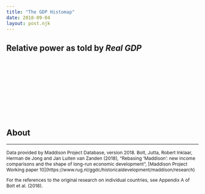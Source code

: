 ```yaml
---
title: "The GDP Histomap"
date: 2018-09-04
layout: post.njk
---
```


## Relative power as told by _Real GDP_

<div class="center">

<svg id="histomap">
  <g id="chart-group"></g>
  <g id="overlay-group"></g>
</svg>

</div>

## About

---

<p class="citation">Data provided by Maddison Project Database, version 2018. Bolt, Jutta, Robert Inklaar, Herman de Jong and Jan Luiten van Zanden (2018), “Rebasing ‘Maddison’: new income comparisons and the shape of long-run economic development”, [Maddison Project Working paper 10](https://www.rug.nl/ggdc/historicaldevelopment/maddison/research)
</p>
<p class="citation">For the references to the original research on individual countries, see Appendix A of Bolt et al. (2018).</p>

<style>
#histomap {
  overflow: visible;
}

#overlay-group {
  font-weight: 700;
  font-size: 10px;
  text-transform: uppercase;
}

.year-line {
  stroke: rgba(0, 0, 0, 0.1);
  stroke-width: 1;
  stroke-dasharray: 4;
}

.citation {
  font-size: 12px;
}
</style>

<script src="/js/lodash-core.min.js"></script>
<script src="/js/axios.min.js"></script>

<script>
// Color function for use in generating our hover color changes
// https://stackoverflow.com/a/13542669/400407
function shadeBlend(p,c0,c1) {
    var n=p<0?p*-1:p,u=Math.round,w=parseInt;
    if(c0.length>7){
        var f=c0.split(","),t=(c1?c1:p<0?"rgb(0,0,0)":"rgb(255,255,255)").split(","),R=w(f[0].slice(4)),G=w(f[1]),B=w(f[2]);
        return "rgb("+(u((w(t[0].slice(4))-R)*n)+R)+","+(u((w(t[1])-G)*n)+G)+","+(u((w(t[2])-B)*n)+B)+")"
    }else{
        var f=w(c0.slice(1),16),t=w((c1?c1:p<0?"#000000":"#FFFFFF").slice(1),16),R1=f>>16,G1=f>>8&0x00FF,B1=f&0x0000FF;
        return "#"+(0x1000000+(u(((t>>16)-R1)*n)+R1)*0x10000+(u(((t>>8&0x00FF)-G1)*n)+G1)*0x100+(u(((t&0x0000FF)-B1)*n)+B1)).toString(16).slice(1)
    }
}

// ------
// CONFIG
// ------

/* SVG sizing and colors */
const canvasMaxWidth = 480;
const canvasAspectRatio = 2; // height / width

const labelColumnWidth = 34;

const fontHeight = 10; // About 10px, measured manually

const colorList = [
  '#F57373',
  '#FCA469',
  '#F6C458',
  '#E6F598',
  '#8ECC75',
  '#47B068',
]

/* Timeline */
const startYear = 2015;
const endYear = 1820;
const yearInterval = 5;

/* Countries */
let maxCountriesPerRow = false;

let countryList = [
  'Brazil',
  'Canada',
  'China',
  'France',
  'Germany',
  'India',
  'Indonesia',
  'Italy',
  'Japan',
  'Russian Federation',
  'Spain',
  'United Kingdom',
  'United States',
  'West Germany',
]



// ----------
// GLOBALS
// ----------

// Set in the resizeSVG function
let canvasWidth;
let canvasHeight;

let chartWidth;
let chartHeigh;


/*
  Each child array in seriesCoords contains all the x & y positions for the 
  country series data from top to bottom.
  
  Ex. seriesCoords = [
    [{x: 200, y: 0}, {x: 120, y: 50}],
    [{x: 230, y: 0}, {x: 180, y: 50}],
  ]
 */
let seriesCoords = [];

// years `map` stores total GDP for the year across countries
const gdpTotalsByYear = new Map();
for (let year = startYear; year >= endYear; year -= yearInterval) {
  gdpTotalsByYear.set(year, 0);
}

// --------------------
// GENERATE CSS CLASSES
// --------------------

let styleTag = document.createElement('style');
let seriesCSS = '';

colorList.forEach((color, index) => {
  seriesCSS += `
    .series-color-${index}{
      fill: ${color};
    }
    /*
    .series-color-${index}:hover{
      fill: ${shadeBlend(-0.5, color)};
      transition: none;
    }
    */
    `;

});

// Append new styles to DOM
if (styleTag.styleSheet) {
    styleTag.styleSheet.cssText = seriesCSS;
} else {
    styleTag.appendChild(document.createTextNode(seriesCSS));
}
document.head.appendChild(styleTag);


// ----------
// FETCH DATA
// ----------

function fetchData() {
  return axios.get('/data/gdp-by-country.json')
    .then((response) => {
      return response.data;
    })
}


// ------------
// PROCESS DATA
// ------------

function interpolateData(data) {
  let interpolatedData = data;
  
  let countryIndex = 0;
  for (let country in data){
    
    let countryObj = data[country];
    
    let firstZeroIndex;
    let isZeroSequence = false;
    let lastNonZeroYear;
    let lastNonZeroGDP;

    let zeroYears = [];
    
    _.forEach(countryObj, function(gdp, year) {
        
        if (gdp === 0) { 
          zeroYears.push(year);
          isZeroSequence = true;
        } else {
                  
          if (isZeroSequence) {
            if (lastNonZeroGDP) {
              let gdpDiff = gdp - lastNonZeroGDP;
              let yearsDiff = year - lastNonZeroYear;
              let gdpPerYearDiff = gdpDiff / yearsDiff;
              
              zeroYears.forEach(zeroYear => {
                interpolatedData[country][zeroYear] = ((zeroYear - lastNonZeroYear) * gdpPerYearDiff) + lastNonZeroGDP;
              })
            }

            isZeroSequence = false;
            zeroYears = [];
          } 

          lastNonZeroGDP = gdp;
          lastNonZeroYear = year;
        }        
      })
  }
  return interpolatedData;
}

function processData(data) {
  const filteredData = {};
  let yearsArray = Array.from(gdpTotalsByYear.keys());

  /* Filter out unneeded countries and years data */
  for (let country in data){
      if (countryList.indexOf(country) !== -1) {
        let countryObj = data[country];
        filteredData[country] = _.pick(countryObj, yearsArray);
      }
  }

  // If maxCountriesPerRow is set. We want to set the data for the countries not
  // in the top X for each year to zero.
  if (maxCountriesPerRow > 0) {
    for (let year of gdpTotalsByYear.keys()) {       
      
      // Put all data for that year in a new object      
      let allValuesForYear = [];
      
      for (let country in filteredData){
        allValuesForYear.push({
          'country': country,
          'gdp': filteredData[country][year]
        });
      }

       // Sort
      let allValuesForYearSorted = allValuesForYear.sort((a, b) => b.gdp - a.gdp);

      // For countries not in top maxCountriesPerRow, set their gdp value to 0 in filteredData
      allValuesForYearSorted.forEach((yearVal, index) => {
        if (index >= maxCountriesPerRow) {
          console.log(yearVal);
          filteredData[yearVal.country][year] = 0;
        }
      });
    }
  }

  // Sum up GDP totals for the year and store in years map
  for (let year of gdpTotalsByYear.keys()) {
    for (let country in filteredData){
      let countryObj = filteredData[country];
      if (!countryObj.hasOwnProperty(year)) {
        filteredData[country][year] = 0;
      } 
      gdpTotalsByYear.set(year, gdpTotalsByYear.get(year) + countryObj[year]);
    }
  }

  return filteredData;
}

// ----
// DRAW
// ----

function resizeSVG() {
  // 24 = left and right side padding for page at mobile resolution
  let width = Math.min( (window.innerWidth - 24), canvasMaxWidth)

  canvasWidth = width;
  canvasHeight = canvasAspectRatio * canvasWidth; 

  chartWidth = canvasWidth - labelColumnWidth;
  chartHeight = canvasHeight;


  const svg = document.getElementById('histomap');
  svg.setAttribute('style', `width: ${canvasWidth}px; height: ${canvasHeight}px`);
  svg.setAttribute('viewBox', `0, 0, ${canvasWidth}, ${canvasHeight}`);

  const chartGroup = document.getElementById('chart-group')
  chartGroup.style.transform = `translateX(${labelColumnWidth}px)`
}

function drawChart(data) {  
  let countryIndex = 0;
  let polys = [];
  let points;

  let rowHeight = canvasHeight / (gdpTotalsByYear.size - 1); 
 
  for (let country in data) {
    let countryObj = data[country];

    seriesCoords[countryIndex] = [];

    let poly = document.createElementNS("http://www.w3.org/2000/svg", "polygon");
    poly.classList.add(`series-color-${countryIndex % colorList.length}`);
    // poly.setAttribute('fill', colorList[countryIndex % colorList.length]);
    poly.setAttribute('data-name', country);

    let yearIndex = 0;
    let x = 0;
    let y = 0;

    for (let year of gdpTotalsByYear.keys()) { 
      let gdpTotalForYear = gdpTotalsByYear.get(year);

      let width = ((countryObj[year] / gdpTotalForYear) * chartWidth);
      let xOffset = (countryIndex === 0) ? 0 : seriesCoords[countryIndex - 1][yearIndex].x;


      x = width + xOffset;
      y = yearIndex * rowHeight;
      
      seriesCoords[countryIndex].push({x, y});

      yearIndex++;
    }


    let points = '';
    seriesCoords[countryIndex].forEach(coord => {
      points += `${coord.x},  ${coord.y},`;
    });

    /* So far we've created points for the right edge of the shape. Now we need to work on the left
    side. To do this, we use the previous items right edge. */
    for (let i = gdpTotalsByYear.size - 1; i >= 0; i--) { 
      if (countryIndex === 0) {
        let coord = seriesCoords[countryIndex][i];
        points += `0,  ${coord.y},`;
      } else {
        let coord = seriesCoords[countryIndex - 1][i];
        points += `${coord.x},  ${coord.y},`;
      }
    }
    
    // Remove comma at end
    points = points.slice(0, -1);

    poly.setAttribute('points', points);
    polys.push(poly);

    countryIndex++;
  }    


  // Append chart polys to DOM
  let frag = document.createDocumentFragment()
  for (let i = polys.length - 1; i >= 0; i--) {
    frag.appendChild(polys[i]);  
  }

  document.getElementById('chart-group').appendChild(frag);
}



function drawOverlay(data) {  
  const svgOverlay = document.getElementById('overlay-group');
    
  let yearIndex = 0;
  let height = 0;
  let polys = [];
  let frag = document.createDocumentFragment();

  let rowHeight = canvasHeight / (gdpTotalsByYear.size - 1); 

  for (let year of gdpTotalsByYear.keys()) {        
    let yAxisLabel = document.createElementNS("http://www.w3.org/2000/svg", "text");
    // Hardcoded y pos for first year label and finessed others to get them to
    // line up with year lines
    let textY = (yearIndex === 0) ? 5 : yearIndex  * rowHeight + 3;

    // Draw year labels
    yAxisLabel.setAttribute('x', 0);
    yAxisLabel.setAttribute('y', textY);
    yAxisLabel.setAttribute('text-anchor', 'right');
    yAxisLabel.textContent = year;
    frag.appendChild(yAxisLabel);
    
    // Draw year lines    
    let line = document.createElementNS("http://www.w3.org/2000/svg", "line");
    line.setAttribute('x1', labelColumnWidth);
    line.setAttribute('y1', yearIndex  * rowHeight);
    line.setAttribute('x2', canvasWidth);
    line.setAttribute('y2', yearIndex  * rowHeight);
    line.classList.add('year-line');
    frag.appendChild(line);

    yearIndex++;
  }

  // Draw country labels
  let countryIndex = 0;
  for (let country in data) {
    let seriesLabel = document.createElementNS("http://www.w3.org/2000/svg", "text");
    seriesLabel.setAttribute('text-anchor', 'middle');    
    seriesLabel.textContent = country;

    let countryObj = data[country];
    let widestArea = 0;
    let widestAreaIndex = 0;
    let countryCoords = seriesCoords[countryIndex];
    let prevCountryCoords = seriesCoords[countryIndex - 1];

    countryCoords.forEach((coord, index) => {
      if (index === 0 || index === countryCoords.length - 1) return;
      
      let areaWidth;
      if (countryIndex === 0) {
        areaWidth = coord.x;
      } else {
        areaWidth = coord.x - prevCountryCoords[index].x;  
      }

      if (areaWidth > widestArea) {
        widestArea = areaWidth;
        widestAreaIndex = index;
      }
    })
    
    // The labels can overlap the year labels on the left. To avoid this issue,
    // set a min.  55 works for most cases.
    let seriesLabelX = Math.max(countryCoords[widestAreaIndex].x - (widestArea / 2) + labelColumnWidth, 57)
    seriesLabel.setAttribute('x', seriesLabelX);
    seriesLabel.setAttribute('y', countryCoords[widestAreaIndex].y + 3);

    frag.appendChild(seriesLabel);

    countryIndex++;
  }

  svgOverlay.appendChild(frag);
}

fetchData().then(data => {
  let interpolatedData = interpolateData(data);
  let processedData = processData(interpolatedData);
  resizeSVG();
  drawChart(processedData);
  drawOverlay(processedData);
})
</script>

